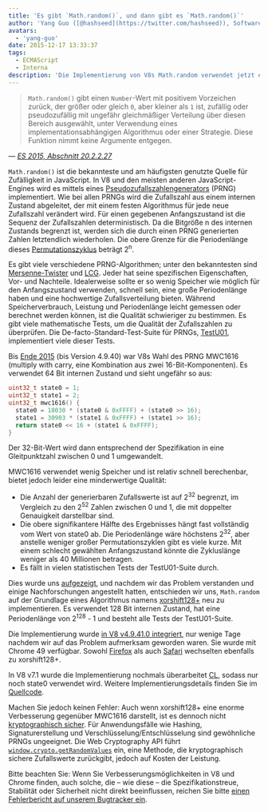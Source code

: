 ```yaml
---
title: 'Es gibt `Math.random()`, und dann gibt es `Math.random()`'
author: 'Yang Guo ([@hashseed](https://twitter.com/hashseed)), Softwareingenieur und Würfeldesigner'
avatars:
  - 'yang-guo'
date: 2015-12-17 13:33:37
tags:
  - ECMAScript
  - Interna
description: 'Die Implementierung von V8s Math.random verwendet jetzt einen Algorithmus namens xorshift128+, der die Zufälligkeit im Vergleich zur alten MWC1616-Implementierung verbessert.'
---
```

> `Math.random()` gibt einen `Number`-Wert mit positivem Vorzeichen zurück, der größer oder gleich `0`, aber kleiner als `1` ist, zufällig oder pseudozufällig mit ungefähr gleichmäßiger Verteilung über diesen Bereich ausgewählt, unter Verwendung eines implementationsabhängigen Algorithmus oder einer Strategie. Diese Funktion nimmt keine Argumente entgegen.

<!--truncate-->
— _[ES 2015, Abschnitt 20.2.2.27](http://tc39.es/ecma262/#sec-math.random)_

`Math.random()` ist die bekannteste und am häufigsten genutzte Quelle für Zufälligkeit in JavaScript. In V8 und den meisten anderen JavaScript-Engines wird es mittels eines [Pseudozufallszahlengenerators](https://de.wikipedia.org/wiki/Pseudozufallszahlengenerator) (PRNG) implementiert. Wie bei allen PRNGs wird die Zufallszahl aus einem internen Zustand abgeleitet, der mit einem festen Algorithmus für jede neue Zufallszahl verändert wird. Für einen gegebenen Anfangszustand ist die Sequenz der Zufallszahlen deterministisch. Da die Bitgröße n des internen Zustands begrenzt ist, werden sich die durch einen PRNG generierten Zahlen letztendlich wiederholen. Die obere Grenze für die Periodenlänge dieses [Permutationszyklus](https://de.wikipedia.org/wiki/Zyklische_Permutation) beträgt 2<sup>n</sup>.

Es gibt viele verschiedene PRNG-Algorithmen; unter den bekanntesten sind [Mersenne-Twister](https://de.wikipedia.org/wiki/Mersenne-Twister) und [LCG](https://de.wikipedia.org/wiki/Lineare_Kongruenzmethode). Jeder hat seine spezifischen Eigenschaften, Vor- und Nachteile. Idealerweise sollte er so wenig Speicher wie möglich für den Anfangszustand verwenden, schnell sein, eine große Periodenlänge haben und eine hochwertige Zufallsverteilung bieten. Während Speicherverbrauch, Leistung und Periodenlänge leicht gemessen oder berechnet werden können, ist die Qualität schwieriger zu bestimmen. Es gibt viele mathematische Tests, um die Qualität der Zufallszahlen zu überprüfen. Die De-facto-Standard-Test-Suite für PRNGs, [TestU01](http://simul.iro.umontreal.ca/testu01/tu01.html), implementiert viele dieser Tests.

Bis [Ende 2015](https://github.com/v8/v8/blob/ceade6cf239e0773213d53d55c36b19231c820b5/src/js/math.js#L143) (bis Version 4.9.40) war V8s Wahl des PRNG MWC1616 (multiply with carry, eine Kombination aus zwei 16-Bit-Komponenten). Es verwendet 64 Bit internen Zustand und sieht ungefähr so aus:

```cpp
uint32_t state0 = 1;
uint32_t state1 = 2;
uint32_t mwc1616() {
  state0 = 18030 * (state0 & 0xFFFF) + (state0 >> 16);
  state1 = 30903 * (state1 & 0xFFFF) + (state1 >> 16);
  return state0 << 16 + (state1 & 0xFFFF);
}
```

Der 32-Bit-Wert wird dann entsprechend der Spezifikation in eine Gleitpunktzahl zwischen 0 und 1 umgewandelt.

MWC1616 verwendet wenig Speicher und ist relativ schnell berechenbar, bietet jedoch leider eine minderwertige Qualität:

- Die Anzahl der generierbaren Zufallswerte ist auf 2<sup>32</sup> begrenzt, im Vergleich zu den 2<sup>52</sup> Zahlen zwischen 0 und 1, die mit doppelter Genauigkeit darstellbar sind.
- Die obere signifikantere Hälfte des Ergebnisses hängt fast vollständig vom Wert von state0 ab. Die Periodenlänge wäre höchstens 2<sup>32</sup>, aber anstelle weniger großer Permutationszyklen gibt es viele kurze. Mit einem schlecht gewählten Anfangszustand könnte die Zykluslänge weniger als 40 Millionen betragen.
- Es fällt in vielen statistischen Tests der TestU01-Suite durch.

Dies wurde uns [aufgezeigt](https://medium.com/@betable/tifu-by-using-math-random-f1c308c4fd9d), und nachdem wir das Problem verstanden und einige Nachforschungen angestellt hatten, entschieden wir uns, `Math.random` auf der Grundlage eines Algorithmus namens [xorshift128+](http://vigna.di.unimi.it/ftp/papers/xorshiftplus.pdf) neu zu implementieren. Es verwendet 128 Bit internen Zustand, hat eine Periodenlänge von 2<sup>128</sup> - 1 und besteht alle Tests der TestU01-Suite.

Die Implementierung wurde [in V8 v4.9.41.0 integriert](https://github.com/v8/v8/blob/085fed0fb5c3b0136827b5d7c190b4bd1c23a23e/src/base/utils/random-number-generator.h#L102), nur wenige Tage nachdem wir auf das Problem aufmerksam geworden waren. Sie wurde mit Chrome 49 verfügbar. Sowohl [Firefox](https://bugzilla.mozilla.org/show_bug.cgi?id=322529#c99) als auch [Safari](https://bugs.webkit.org/show_bug.cgi?id=151641) wechselten ebenfalls zu xorshift128+.

In V8 v7.1 wurde die Implementierung nochmals überarbeitet [CL](https://chromium-review.googlesource.com/c/v8/v8/+/1238551/5), sodass nur noch state0 verwendet wird. Weitere Implementierungsdetails finden Sie im [Quellcode](https://source.chromium.org/chromium/chromium/src/+/main:v8/src/base/utils/random-number-generator.h;l=119?q=XorShift128&sq=&ss=chromium).

Machen Sie jedoch keinen Fehler: Auch wenn xorshift128+ eine enorme Verbesserung gegenüber MWC1616 darstellt, ist es dennoch nicht [kryptographisch sicher](https://en.wikipedia.org/wiki/Cryptographically_secure_pseudorandom_number_generator). Für Anwendungsfälle wie Hashing, Signaturerstellung und Verschlüsselung/Entschlüsselung sind gewöhnliche PRNGs ungeeignet. Die Web Cryptography API führt [`window.crypto.getRandomValues`](https://developer.mozilla.org/en-US/docs/Web/API/RandomSource/getRandomValues) ein, eine Methode, die kryptographisch sichere Zufallswerte zurückgibt, jedoch auf Kosten der Leistung.

Bitte beachten Sie: Wenn Sie Verbesserungsmöglichkeiten in V8 und Chrome finden, auch solche, die – wie diese – die Spezifikationstreue, Stabilität oder Sicherheit nicht direkt beeinflussen, reichen Sie bitte [einen Fehlerbericht auf unserem Bugtracker ein](https://bugs.chromium.org/p/v8/issues/entry?template=Defect%20report%20from%20user).
